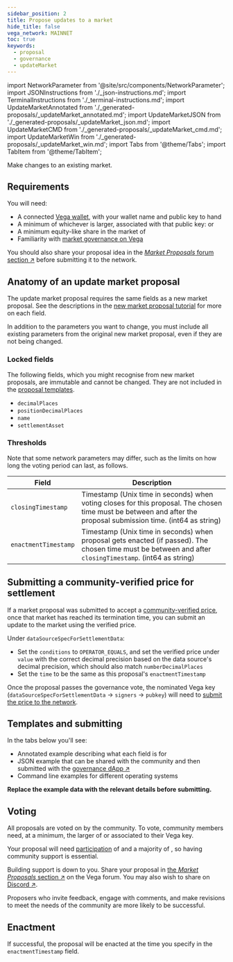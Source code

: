 ```yaml
---
sidebar_position: 2
title: Propose updates to a market
hide_title: false
vega_network: MAINNET
toc: true
keywords:
  - proposal
  - governance
  - updateMarket
---
```


import NetworkParameter from '@site/src/components/NetworkParameter';
import JSONInstructions from './_json-instructions.md';
import TerminalInstructions from './_terminal-instructions.md';
import UpdateMarketAnnotated from './_generated-proposals/_updateMarket_annotated.md';
import UpdateMarketJSON from './_generated-proposals/_updateMarket_json.md';
import UpdateMarketCMD from './_generated-proposals/_updateMarket_cmd.md';
import UpdateMarketWin from './_generated-proposals/_updateMarket_win.md';
import Tabs from '@theme/Tabs';
import TabItem from '@theme/TabItem';

Make changes to an existing market.

## Requirements

You will need:
* A connected [Vega wallet](../../tools/vega-wallet/index.md), with your wallet name and public key to hand
* A minimum of whichever is larger, associated with that public key: <NetworkParameter frontMatter={frontMatter} param="governance.proposal.updateMarket.minProposerBalance" hideName={true} formatter="governanceToken" suffix="tokens"/> or <NetworkParameter frontMatter={frontMatter} param="spam.protection.proposal.min.tokens" hideName={true} formatter="governanceToken"  formatter="governanceToken" suffix="tokens"/>
* A minimum equity-like share in the market of <NetworkParameter frontMatter={frontMatter} param="governance.proposal.updateMarket.minProposerEquityLikeShare" hideName={true} />
* Familiarity with [market governance on Vega](../../concepts/governance.md#market-governance)

You should also share your proposal idea in the [_Market Proposals_ forum section ↗](https://community.vega.xyz/c/governance/market-proposals/28) before submitting it to the network.

## Anatomy of an update market proposal

The update market proposal requires the same fields as a new market proposal. See the descriptions in the [new market proposal tutorial](new-market-proposal.md#anatomy-of-a-market-proposal) for more on each field.

In addition to the parameters you want to change, you must include all existing parameters from the original new market proposal, even if they are not being changed.

### Locked fields

The following fields, which you might recognise from new market proposals, are immutable and cannot be changed. They are not included in the [proposal templates](#templates-and-submitting).

- `decimalPlaces`
- `positionDecimalPlaces`
- `name`
- `settlementAsset`

### Thresholds

Note that some network parameters may differ, such as the limits on how long the voting period can last, as follows.

| Field                 | Description                                                                                                                                                                                                                                                                                                                                                                                        |
| --------------------- | -------------------------------------------------------------------------------------------------------------------------------------------------------------------------------------------------------------------------------------------------------------------------------------------------------------------------------------------------------------------------------------------------- |
| `closingTimestamp`    | Timestamp (Unix time in seconds) when voting closes for this proposal. The chosen time must be between <NetworkParameter frontMatter={frontMatter} param="governance.proposal.updateMarket.minClose" hideName={true} /> and <NetworkParameter frontMatter={frontMatter} param="governance.proposal.updateMarket.maxClose" hideName={true} /> after the proposal submission time. (int64 as string) |
| `enactmentTimestamp` | Timestamp (Unix time in seconds) when proposal gets enacted (if passed). The chosen time must be between <NetworkParameter frontMatter={frontMatter} param="governance.proposal.updateMarket.minEnact" hideName={true} /> and <NetworkParameter frontMatter={frontMatter} param="governance.proposal.updateMarket.maxEnact" hideName={true} /> after `closingTimestamp`. (int64 as string)         |

## Submitting a community-verified price for settlement
If a market proposal was submitted to accept a [community-verified price](new-market-proposal.md#submitting-a-community-verified-price), once that market has reached its termination time, you can submit an update to the market using the verified price.

Under `dataSourceSpecForSettlementData`:
* Set the `conditions` to `OPERATOR_EQUALS`, and set the verified price under `value` with the correct decimal precision based on the data source's decimal precision, which should also match `numberDecimalPlaces`
* Set the `time` to be the same as this proposal's `enactmentTimestamp`

Once the proposal passes the governance vote, the nominated Vega key (`dataSourceSpecForSettlementData` -> `signers` -> `pubkey`) will need to [submit the price to the network](../using-data-sources.md#submitting-JSON-data).

## Templates and submitting
In the tabs below you'll see:

* Annotated example describing what each field is for
* JSON example that can be shared with the community and then submitted with the [governance dApp ↗](https://governance.vega.xyz/proposals/propose/raw)
* Command line examples for different operating systems

**Replace the example data with the relevant details before submitting.**

<Tabs groupId="updateMarket">
  <TabItem value="annotated" label="Annotated example">
    <UpdateMarketAnnotated />
  </TabItem>
  <TabItem value="json" label="Governance dApp (JSON)">
    <JSONInstructions />
    <UpdateMarketJSON />
  </TabItem>
  <TabItem value="cmd" label="Command line (Linux / OSX)">
    <TerminalInstructions />
    <UpdateMarketCMD />
  </TabItem>
  <TabItem value="win" label="Command line (Windows)">
    <TerminalInstructions />
    <UpdateMarketWin />
  </TabItem>
</Tabs>

## Voting
All proposals are voted on by the community. To vote, community members need, at a minimum, the larger of <NetworkParameter frontMatter={frontMatter} param="governance.proposal.updateMarket.minVoterBalance" formatter="governanceToken" suffix="tokens" hideName={true} /> or <NetworkParameter frontMatter={frontMatter} formatter="governanceToken" param="spam.protection.voting.min.tokens" suffix="tokens" hideName={true} /> associated to their Vega key.

Your proposal will need [participation](../../concepts/governance.md#how-the-outcome-is-calculated) of <NetworkParameter frontMatter={frontMatter} param="governance.proposal.updateMarket.requiredParticipation" formatter="percent" hideName={true} /> and a majority of <NetworkParameter frontMatter={frontMatter} param="governance.proposal.updateMarket.requiredMajority" formatter="percent" hideName={true} />, so having community support is essential.

Building support is down to you. Share your proposal in [the _Market Proposals_ section ↗](https://community.vega.xyz/c/governance/25) on the Vega forum. You may also wish to share on [Discord ↗](https://vega.xyz/discord).

Proposers who invite feedback, engage with comments, and make revisions to meet the needs of the community are more likely to be successful.

## Enactment
If successful, the proposal will be enacted at the time you specify in the `enactmentTimestamp` field.
